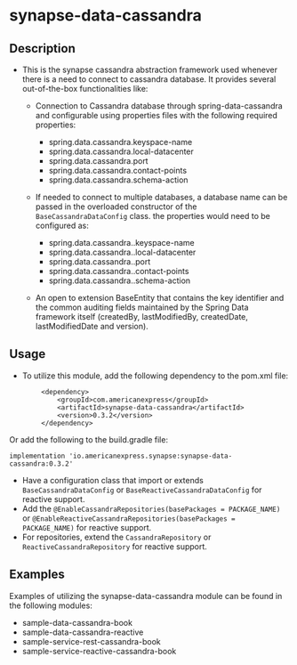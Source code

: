 # synapse-data-cassandra

## Description

- This is the synapse cassandra abstraction framework used whenever there is a need to connect to
  cassandra database. It provides several out-of-the-box functionalities like:

    - Connection to Cassandra database through spring-data-cassandra and configurable
      using properties files with the following required properties:
        - spring.data.cassandra.keyspace-name
        - spring.data.cassandra.local-datacenter
        - spring.data.cassandra.port
        - spring.data.cassandra.contact-points
        - spring.data.cassandra.schema-action

    - If needed to connect to multiple databases, a database name can be passed in the overloaded constructor of the `BaseCassandraDataConfig` class. 
      the properties would need to be configured as:   
        - spring.data.cassandra.<database-name>.keyspace-name
        - spring.data.cassandra.<database-name>.local-datacenter
        - spring.data.cassandra.<database-name>.port
        - spring.data.cassandra.<database-name>.contact-points
        - spring.data.cassandra.<database-name>.schema-action

    - An open to extension BaseEntity that contains the key identifier and the common auditing fields maintained by the Spring Data framework itself (createdBy,
      lastModifiedBy, createdDate, lastModifiedDate and version).

## Usage
- To utilize this module, add the following dependency to the pom.xml file:
```
        <dependency>
            <groupId>com.americanexpress</groupId>
            <artifactId>synapse-data-cassandra</artifactId>
            <version>0.3.2</version>
        </dependency>
```
Or add the following to the build.gradle file:
```
implementation 'io.americanexpress.synapse:synapse-data-cassandra:0.3.2'
```

- Have a configuration class that import or extends `BaseCassandraDataConfig` or `BaseReactiveCassandraDataConfig` for reactive support.
- Add the `@EnableCassandraRepositories(basePackages = PACKAGE_NAME)` or `@EnableReactiveCassandraRepositories(basePackages = PACKAGE_NAME)` for reactive support.
- For repositories, extend the `CassandraRepository` or `ReactiveCassandraRepository` for reactive support.

## Examples
Examples of utilizing the synapse-data-cassandra module can be found in the following modules:
- sample-data-cassandra-book
- sample-data-cassandra-reactive
- sample-service-rest-cassandra-book
- sample-service-reactive-cassandra-book
